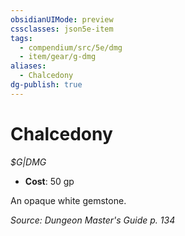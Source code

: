 ```yaml
---
obsidianUIMode: preview
cssclasses: json5e-item
tags:
  - compendium/src/5e/dmg
  - item/gear/g-dmg
aliases:
  - Chalcedony
dg-publish: true
---
```

# Chalcedony
*$G|DMG*  

- **Cost**: 50 gp

An opaque white gemstone.

*Source: Dungeon Master's Guide p. 134*